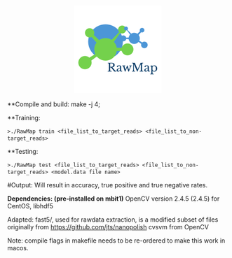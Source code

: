 <p align="center"> 
<img src="logo.png">
</p>


**Compile and build:
make -j 4;

**Training:
``````
>./RawMap train <file_list_to_target_reads> <file_list_to_non-target_reads>
```````
**Testing:
```````
>./RawMap test <file_list_to_target_reads> <file_list_to_non-target_reads> <model.data file name>
```````

#Output:
Will result in accuracy, true positive and true negative rates.

**Dependencies: (pre-installed on mbit1)**
OpenCV version 2.4.5 (2.4.5) for CentOS, 
libhdf5

Adapted:
fast5/, used for rawdata extraction, is a modified subset of  files originally from https://github.com/jts/nanopolish
cvsvm from OpenCV

Note: compile flags in makefile needs to be re-ordered to make this work in macos.

